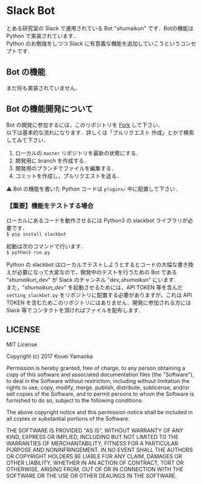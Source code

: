 # Slack Bot

とある研究室の Slack で運用されている Bot "shumaikun" です．Botの機能は Python で実装されています．  
Python のお勉強をしつつ Slack に有意義な機能を追加していこうというコンセプトです．

## Bot の機能

まだ何も実装されていません．

## Bot の機能開発について

Bot の開発に参加するには，このリポジトリを [Fork](https://github.com/KoueiYamaoka/slackbot) して下さい．  
以下は基本的な流れになります．詳しくは「プルリクエスト 作成」とかで検索してみて下さい．

1. ローカルの `master` リポジトリを最新の状態にする．
1. 開発用に branch を作成する．
1. 開発用のブランチでファイルを編集する．
1. コミットを作成し，プルリクエストを送る．

:warning: Bot の機能を書いた Python コードは `plugins/` 中に配置して下さい．

### 【重要】機能をテストする場合

ローカルにあるコードを動作させるには Python3 の slackbot ライブラリが必要です．  
``$ pip install slackbot``

起動は次のコマンドで行います．  
``$ python3 run.py``

Python の slackbot はローカルでテストしようとするとコードの大幅な書き換えが必要になって大変なので，開発中のテストを行うための Bot である "*shumaikun_dev*" が Slack のチャンネル "*dev_shumaikun*" にいます．  
また，"*shumaikun_dev*" を起動させるためには，API TOKEN 等を含んだ `setting_slackbot.py` をリポジトリに配置する必要がありますが，これは API TOKEN を含むためこのリポジトリにはありません．開発に参加される方には Slack 等でコンタクトを頂ければファイルを配布します．

## LICENSE

MIT License

Copyright (c) 2017 Kouei Yamaoka

Permission is hereby granted, free of charge, to any person obtaining a copy
of this software and associated documentation files (the "Software"), to deal
in the Software without restriction, including without limitation the rights
to use, copy, modify, merge, publish, distribute, sublicense, and/or sell
copies of the Software, and to permit persons to whom the Software is
furnished to do so, subject to the following conditions:

The above copyright notice and this permission notice shall be included in all
copies or substantial portions of the Software.

THE SOFTWARE IS PROVIDED "AS IS", WITHOUT WARRANTY OF ANY KIND, EXPRESS OR
IMPLIED, INCLUDING BUT NOT LIMITED TO THE WARRANTIES OF MERCHANTABILITY,
FITNESS FOR A PARTICULAR PURPOSE AND NONINFRINGEMENT. IN NO EVENT SHALL THE
AUTHORS OR COPYRIGHT HOLDERS BE LIABLE FOR ANY CLAIM, DAMAGES OR OTHER
LIABILITY, WHETHER IN AN ACTION OF CONTRACT, TORT OR OTHERWISE, ARISING FROM,
OUT OF OR IN CONNECTION WITH THE SOFTWARE OR THE USE OR OTHER DEALINGS IN THE
SOFTWARE.
